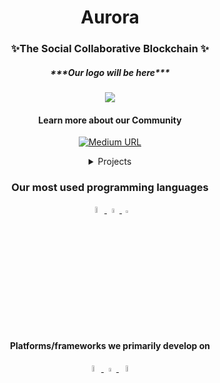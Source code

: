 <h1 align="center">Aurora</h1>
<h3 align="center">✨The Social Collaborative Blockchain ✨ </h3>
<h5 align="center"> ***Our logo will be here*** </h5>
<p align="center">
  <img src="https://user-images.githubusercontent.com/81878031/171365378-4bad32f6-dcb6-488f-943f-33865e512bbe.png" />
  </p>

<h4 align="center">Learn more about our Community</h4>


<p align="center">
  <a href="https://medium.com/@humans2eternals">
<img alt="Medium URL" src="https://img.shields.io/badge/Medium-12100E?style=for-the-badge&logo=medium&logoColor=white">
</a>
</p>


<details><summary align="center" >Projects</summary>
<p>
<h6 align="center">- Humans2Eternals NFT Project 🤖</h6>
    

</p>
</details>

<h3 align="center">Our most used programming languages</h3>
<p align="center">
<a href="https://developer.mozilla.org/en-US/docs/Web/JavaScript">
<img alt="JavaScript URL" src="https://cdn.svgporn.com/logos/javascript.svg" style="width: 5%">
</a>
<a href="https://nodejs.org/">
<img alt="Node.JS URL" src="https://cdn.svgporn.com/logos/nodejs-icon.svg" style="width: 4%">
</a>
<a href="https://soliditylang.org/">
<img alt="Solidity URL" src="https://cdn.svgporn.com/logos/solidity.svg" style="width: 3%">
</a>  

  
</p>


<h4 align="center">Platforms/frameworks we primarily develop on</h4>
<p align="center">

<a href="https://trufflesuite.com/">
<img alt="App Store" src="https://cdn.svgporn.com/logos/apple-app-store.svg" style="width: 5%">
</a>

<a href="https://trufflesuite.com/">
<img alt="Android" src="https://cdn.svgporn.com/logos/android-icon.svg" style="width: 4%">
</a>  
<a href="https://trufflesuite.com/">
<img alt="Truffle URL" src="https://cdn.svgporn.com/logos/truffle-icon.svg" style="width: 5%">
</a>  
</p>

